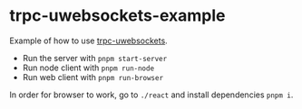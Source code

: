 # trpc-uwebsockets-example

Example of how to use [trpc-uwebsockets](https://github.com/romanzy313/trpc-uwebsockets).

- Run the server with `pnpm start-server`
- Run node client with `pnpm run-node`
- Run web client with `pnpm run-browser`

In order for browser to work, go to `./react` and install dependencies `pnpm i`.
